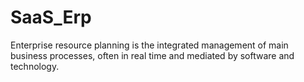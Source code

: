 # SaaS_Erp
Enterprise resource planning is the integrated management of main business processes, often in real time and mediated by software and technology.
